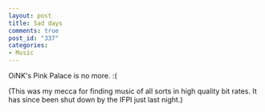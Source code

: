 ```yaml
--- 
layout: post
title: Sad days
comments: true
post_id: "337"
categories:
- Music
---
```

OiNK's Pink Palace is no more. :(

(This was my mecca for finding music of all sorts in high quality bit rates.  It has since been shut down by the IFPI just last night.)
